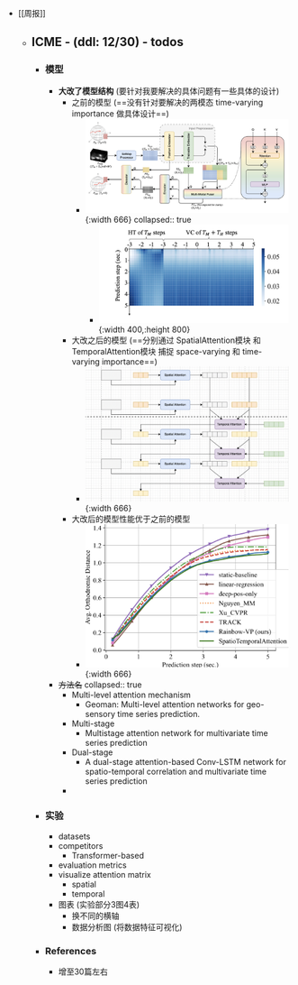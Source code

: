 - [[周报]]
	- ## ICME - (ddl: 12/30) - todos
		- ### 模型
			- **大改了模型结构** (要针对我要解决的具体问题有一些具体的设计)
				- 之前的模型 (==没有针对要解决的两模态 time-varying importance 做具体设计==)
					- ![image.png](../assets/image_1702824882508_0.png){:width 666}
					  collapsed:: true
						- ![image.png](../assets/image_1702826044527_0.png){:width 400,:height 800}
				- 大改之后的模型 (==分别通过 SpatialAttention模块 和 TemporalAttention模块 捕捉 space-varying 和 time-varying importance==)
					- ![image.png](../assets/image_1702824826896_0.png){:width 666}
				- 大改后的模型性能优于之前的模型
					- ![image.png](../assets/image_1702825607205_0.png){:width 666}
			- ~~方法名~~
			  collapsed:: true
				- Multi-level attention mechanism
					- Geoman: Multi-level attention networks for geo-sensory time series prediction.
				- Multi-stage
					- Multistage attention network for multivariate time series prediction
				- Dual-stage
					- A dual-stage attention-based Conv-LSTM network for spatio-temporal correlation and multivariate time series prediction
				-
		- ### 实验
			- datasets
			- competitors
				- Transformer-based
			- evaluation metrics
			- visualize attention matrix
				- spatial
				- temporal
			- 图表 (实验部分3图4表)
				- 换不同的横轴
				- 数据分析图 (将数据特征可视化)
		- ### References
			- 增至30篇左右